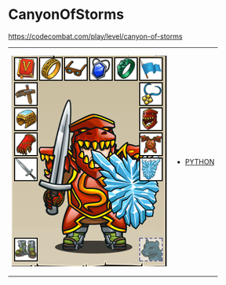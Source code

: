 # CanyonOfStorms 

https://codecombat.com/play/level/canyon-of-storms
<table>
<tr>
<td>

![Hero Picture](hero.png?raw=true "Hero Picture")

</td>
<td>
<ul>
<li>

[PYTHON](CanyonOfStorms.py)

</li>
</td>
</tr>
<table>